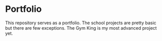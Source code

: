 # Portfolio
This repository serves as a portfolio.
The school projects are pretty basic but there are few exceptions.
The Gym King is my most advanced project yet.
